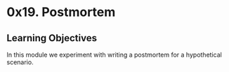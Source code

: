 # 0x19. Postmortem

## Learning Objectives
In this module we experiment with writing a postmortem for a hypothetical scenario.

